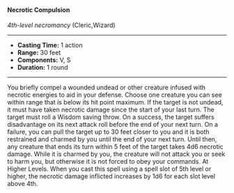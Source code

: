 #### Necrotic Compulsion
*4th-level necromancy* (Cleric,Wizard)
___
- **Casting Time:** 1 action
- **Range:** 30 feet
- **Components:** V, S
- **Duration:** 1 round
---
You briefly compel a wounded undead or other
creature infused with necrotic energies to aid in
your defense. Choose one creature you can see
within range that is below its hit point maximum. If
the target is not undead, it must have taken
necrotic damage since the start of your last turn.
The target must roll a Wisdom saving throw.
On a success, the target suffers disadvantage on its next attack roll
before the end of your
next turn. On a failure, you can pull
the target up to 30 feet closer to you and it is both
restrained and charmed by you until the end of your
next turn. Until then, any creature that ends its turn
within 5 feet of the target takes 4d6 necrotic
damage.
While it is charmed by you, the creature will not
attack you or seek to harm you, but otherwise it is
not forced to obey your commands.
At Higher Levels.  When you cast this spell using
a spell slot of 5th level or higher, the necrotic
damage inflicted increases by 1d6 for each slot level
above 4th.
